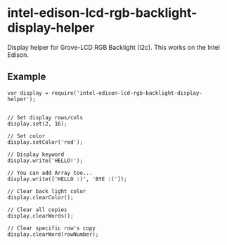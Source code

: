 # intel-edison-lcd-rgb-backlight-display-helper

Display helper for Grove-LCD RGB Backlight (I2c). This works on the Intel Edison.

## Example

```
var display = require('intel-edison-lcd-rgb-backlight-display-helper');


// Set display rows/cols
display.set(2, 16);

// Set color
display.setColor('red');

// Display keyword
display.write('HELLO!');

// You can add Array too...
display.write(['HELLO :)', 'BYE :(']);

// Clear back light color
display.clearColor();

// Clear all copies
display.clearWords();

// Clear specific row's copy
display.clearWord(rowNumber);

```